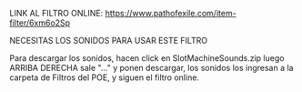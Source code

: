 LINK AL FILTRO ONLINE: https://www.pathofexile.com/item-filter/6xm6o2Sp

NECESITAS LOS SONIDOS PARA USAR ESTE FILTRO

Para descargar los sonidos, hacen click en SlotMachineSounds.zip luego ARRIBA DERECHA sale "..." y ponen descargar, los sonidos los ingresan a la carpeta de Filtros del POE, y siguen el filtro online.
